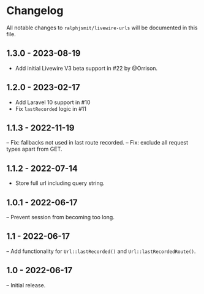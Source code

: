 # Changelog

All notable changes to `ralphjsmit/livewire-urls` will be documented in this file.

## 1.3.0 - 2023-08-19

- Add initial Livewire V3 beta support in #22 by @Orrison.

## 1.2.0 - 2023-02-17

- Add Laravel 10 support in #10
- Fix `lastRecorded` logic in #11

## 1.1.3 - 2022-11-19

– Fix: fallbacks not used in last route recorded.
– Fix: exclude all request types apart from GET.

## 1.1.2 - 2022-07-14

- Store full url including query string.

## 1.0.1 - 2022-06-17

– Prevent session from becoming too long.

## 1.1 - 2022-06-17

– Add functionality for `Url::lastRecorded()` and `Url::lastRecordedRoute()`.

## 1.0 - 2022-06-17

– Initial release.

